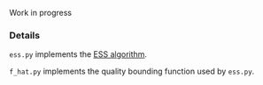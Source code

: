
Work in progress

### Details

`ess.py` implements the [ESS algorithm](https://ieeexplore.ieee.org/document/5166448).

`f_hat.py` implements the quality bounding function used by `ess.py`.
